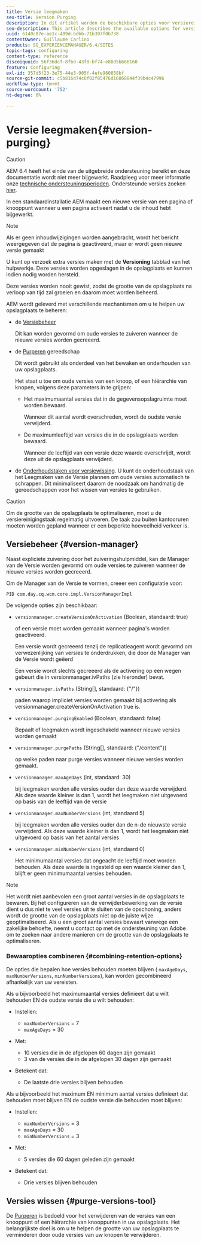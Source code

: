 ```yaml
---
title: Versie leegmaken
seo-title: Version Purging
description: In dit artikel worden de beschikbare opties voor versiereiniging beschreven.
seo-description: This article describes the available options for version purging.
uuid: 6140c87e-ae1c-409d-bdbb-71b397f0b738
contentOwner: Guillaume Carlino
products: SG_EXPERIENCEMANAGER/6.4/SITES
topic-tags: configuring
content-type: reference
discoiquuid: 56f36dcf-8fbd-43f8-bf74-e88d5b686160
feature: Configuring
exl-id: 357d5f23-3e75-44e3-905f-4efe960858bf
source-git-commit: c5b816d74c6f02f85476d16868844f39b4c47996
workflow-type: tm+mt
source-wordcount: '752'
ht-degree: 0%

---
```


# Versie leegmaken{#version-purging}

>[!CAUTION]
>
>AEM 6.4 heeft het einde van de uitgebreide ondersteuning bereikt en deze documentatie wordt niet meer bijgewerkt. Raadpleeg voor meer informatie onze [technische ondersteuningsperioden](https://helpx.adobe.com/support/programs/eol-matrix.html). Ondersteunde versies zoeken [hier](https://experienceleague.adobe.com/docs/).

In een standaardinstallatie AEM maakt een nieuwe versie van een pagina of knooppunt wanneer u een pagina activeert nadat u de inhoud hebt bijgewerkt.

>[!NOTE]
>
>Als er geen inhoudwijzigingen worden aangebracht, wordt het bericht weergegeven dat de pagina is geactiveerd, maar er wordt geen nieuwe versie gemaakt

U kunt op verzoek extra versies maken met de **Versioning** tabblad van het hulpwerkje. Deze versies worden opgeslagen in de opslagplaats en kunnen indien nodig worden hersteld.

Deze versies worden nooit gewist, zodat de grootte van de opslagplaats na verloop van tijd zal groeien en daarom moet worden beheerd.

AEM wordt geleverd met verschillende mechanismen om u te helpen uw opslagplaats te beheren:

* de [Versiebeheer](#version-manager)

   Dit kan worden gevormd om oude versies te zuiveren wanneer de nieuwe versies worden gecreeerd.

* de [Purperen](/help/sites-deploying/monitoring-and-maintaining.md#version-purging) gereedschap

   Dit wordt gebruikt als onderdeel van het bewaken en onderhouden van uw opslagplaats.

   Het staat u toe om oude versies van een knoop, of een hiërarchie van knopen, volgens deze parameters in te grijpen:

   * Het maximumaantal versies dat in de gegevensopslagruimte moet worden bewaard.

      Wanneer dit aantal wordt overschreden, wordt de oudste versie verwijderd.

   * De maximumleeftijd van versies die in de opslagplaats worden bewaard.

      Wanneer de leeftijd van een versie deze waarde overschrijdt, wordt deze uit de opslagplaats verwijderd.

* de [Onderhoudstaken voor versiewissing](/help/sites-administering/operations-dashboard.md#automated-maintenance-tasks). U kunt de onderhoudstaak van het Leegmaken van de Versie plannen om oude versies automatisch te schrappen. Dit minimaliseert daarom de noodzaak om handmatig de gereedschappen voor het wissen van versies te gebruiken.

>[!CAUTION]
>
>Om de grootte van de opslagplaats te optimaliseren, moet u de versiereinigingstaak regelmatig uitvoeren. De taak zou buiten kantooruren moeten worden gepland wanneer er een beperkte hoeveelheid verkeer is.

## Versiebeheer {#version-manager}

Naast expliciete zuivering door het zuiveringshulpmiddel, kan de Manager van de Versie worden gevormd om oude versies te zuiveren wanneer de nieuwe versies worden gecreeerd.

Om de Manager van de Versie te vormen, creeer een configuratie voor:

`PID com.day.cq.wcm.core.impl.VersionManagerImpl`

De volgende opties zijn beschikbaar:

* `versionmanager.createVersionOnActivation` (Boolean, standaard: true)

   of een versie moet worden gemaakt wanneer pagina&#39;s worden geactiveerd.

   Een versie wordt gecreeerd tenzij de replicatieagent wordt gevormd om verwezenlijking van versies te onderdrukken, die door de Manager van de Versie wordt geëerd

   Een versie wordt slechts gecreeerd als de activering op een wegen gebeurt die in versionmanager.ivPaths (zie hieronder) bevat.

* `versionmanager.ivPaths` (String[], standaard: {&quot;/&quot;})

   paden waarop impliciet versies worden gemaakt bij activering als versionmanager.createVersionOnActivation true is.

* `versionmanager.purgingEnabled` (Boolean, standaard: false)

   Bepaalt of leegmaken wordt ingeschakeld wanneer nieuwe versies worden gemaakt

* `versionmanager.purgePaths` (String[], standaard: {&quot;/content&quot;})

   op welke paden naar purge versies wanneer nieuwe versies worden gemaakt.

* `versionmanager.maxAgeDays` (int, standaard: 30)

   bij leegmaken worden alle versies ouder dan deze waarde verwijderd. Als deze waarde kleiner is dan 1, wordt het leegmaken niet uitgevoerd op basis van de leeftijd van de versie

* `versionmanager.maxNumberVersions` (int, standaard 5)

   bij leegmaken worden alle versies ouder dan de n-de nieuwste versie verwijderd. Als deze waarde kleiner is dan 1, wordt het leegmaken niet uitgevoerd op basis van het aantal versies

* `versionmanager.minNumberVersions` (int, standaard 0)

   Het minimumaantal versies dat ongeacht de leeftijd moet worden behouden. Als deze waarde is ingesteld op een waarde kleiner dan 1, blijft er geen minimumaantal versies behouden.

>[!NOTE]
>
>Het wordt niet aanbevolen een groot aantal versies in de opslagplaats te bewaren. Bij het configureren van de verwijderbewerking van de versie dient u dus niet te veel versies uit te sluiten van de opschoning, anders wordt de grootte van de opslagplaats niet op de juiste wijze geoptimaliseerd. Als u een groot aantal versies bewaart vanwege een zakelijke behoefte, neemt u contact op met de ondersteuning van Adobe om te zoeken naar andere manieren om de grootte van de opslagplaats te optimaliseren.

### Bewaaropties combineren {#combining-retention-options}

De opties die bepalen hoe versies behouden moeten blijven ( `maxAgeDays`, `maxNumberVersions`, `minNumberVersions`), kan worden gecombineerd afhankelijk van uw vereisten.

Als u bijvoorbeeld het maximumaantal versies definieert dat u wilt behouden EN de oudste versie die u wilt behouden:

* Instellen:

   * `maxNumberVersions` = 7
   * `maxAgeDays` = 30

* Met:

   * 10 versies die in de afgelopen 60 dagen zijn gemaakt
   * 3 van de versies die in de afgelopen 30 dagen zijn gemaakt

* Betekent dat:

   * De laatste drie versies blijven behouden

Als u bijvoorbeeld het maximum EN minimum aantal versies definieert dat behouden moet blijven EN de oudste versie die behouden moet blijven:

* Instellen:

   * `maxNumberVersions` = 3
   * `maxAgeDays` = 30
   * `minNumberVersions` = 3

* Met:

   * 5 versies die 60 dagen geleden zijn gemaakt

* Betekent dat:

   * Drie versies blijven behouden

## Versies wissen {#purge-versions-tool}

De [Purperen](/help/sites-deploying/monitoring-and-maintaining.md#purgeversionstool) is bedoeld voor het verwijderen van de versies van een knooppunt of een hiërarchie van knooppunten in uw opslagplaats. Het belangrijkste doel is om u te helpen de grootte van uw opslagplaats te verminderen door oude versies van uw knopen te verwijderen.
